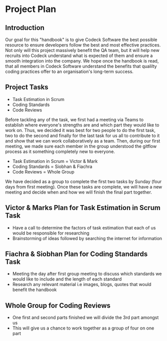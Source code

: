 # Project Plan

## Introduction

Our goal for this "handbook" is to give Codeck Software the best possible resource to ensure developers follow the best and most effective practices. Not only will this project massively benefit the QA team, but it will help new recruits into Codeck understand what is expected of them and ensure a smooth integration into the company. We hope once the handbook is read, that all members in Codeck Software understand the benefits that qualilty coding practices offer to an organisation's long-term success.

## Project Tasks
- Task Estimation in Scrum
- Coding Standards
- Code Reviews

Before tackling any of the task, we first had a meeting via Teams to establish where everyone's strengths are and which part they would like to work on. Thus, we decided it was best for two people to do the first task, two to do the second and finally for the last task for us all to contribute to it and show that we can work collaboratively as a team. Then, during our first meeting, we made sure each member in the group understood the gitflow process as it something completely new to everyone.

- Task Estimation in Scrum = Victor & Mark
- Coding Standards = Siobhan & Fiachra
- Code Reviews = Whole Group

We have decided as a group to complete the first two tasks by Sunday (four days from first meeting). Once these tasks are complete, we will have a new meeting and decide when and how we will finish the final part together.

## Victor & Marks Plan for Task Estimation in Scrum Task
- Have a call to determine the factors of task estimation that each of us would be responsible for researching
- Brainstorming of ideas followed by searching the internet for information


## Fiachra & Siobhan Plan for Coding Standards Task
- Meeting the day after first group meeting to discuss which standards we would like to include and the length of each standard
- Research any relevant material i.e images, blogs, quotes that would benefit the handbook

## Whole Group for Coding Reviews
- One first and second parts finished we will divide the 3rd part amongst us
- This will give us a chance to work together as a group of four on one part








